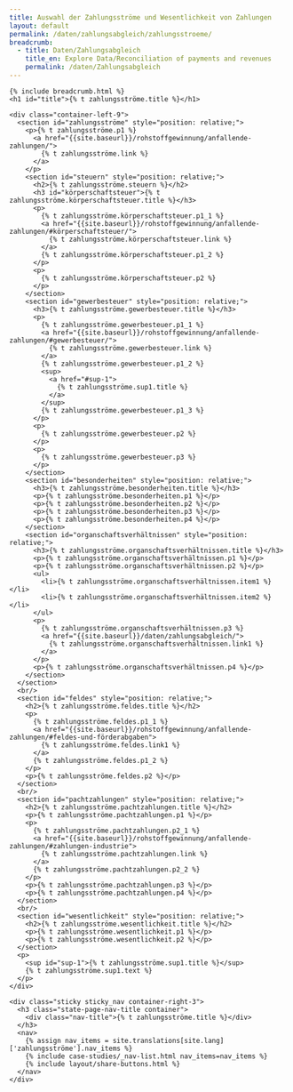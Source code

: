 ```yaml
---
title: Auswahl der Zahlungsströme und Wesentlichkeit von Zahlungen
layout: default
permalink: /daten/zahlungsabgleich/zahlungsstroeme/
breadcrumb:
  - title: Daten/Zahlungsabgleich
    title_en: Explore Data/Reconciliation of payments and revenues
    permalink: /daten/Zahlungsabgleich
---
```

<link rel="stylesheet" type="text/css" href="{{ site.baseurl_root }}/css/slick-theme.css"/>
<link rel="stylesheet" type="text/css" href="//cdn.jsdelivr.net/jquery.slick/1.6.0/slick.css"/>

<main class="container-page-wrapper layout-state-pages">
  <section class="container" style="position: relative;">

    {% include breadcrumb.html %}
    <h1 id="title">{% t zahlungsströme.title %}</h1>

    <div class="container-left-9">
      <section id="zahlungsströme" style="position: relative;">
        <p>{% t zahlungsströme.p1 %}
          <a href="{{site.baseurl}}/rohstoffgewinnung/anfallende-zahlungen/">
            {% t zahlungsströme.link %}
          </a>
        </p>
        <section id="steuern" style="position: relative;">
          <h2>{% t zahlungsströme.steuern %}</h2>
          <h3 id="körperschaftsteuer">{% t zahlungsströme.körperschaftsteuer.title %}</h3>
          <p>
            {% t zahlungsströme.körperschaftsteuer.p1_1 %}
            <a href="{{site.baseurl}}/rohstoffgewinnung/anfallende-zahlungen/#körperschaftsteuer/">
              {% t zahlungsströme.körperschaftsteuer.link %}
            </a>
            {% t zahlungsströme.körperschaftsteuer.p1_2 %}
          </p>
          <p>
            {% t zahlungsströme.körperschaftsteuer.p2 %}
          </p>
        </section>
        <section id="gewerbesteuer" style="position: relative;">
          <h3>{% t zahlungsströme.gewerbesteuer.title %}</h3>
          <p>
            {% t zahlungsströme.gewerbesteuer.p1_1 %}
            <a href="{{site.baseurl}}/rohstoffgewinnung/anfallende-zahlungen/#gewerbesteuer/">
              {% t zahlungsströme.gewerbesteuer.link %}
            </a>
            {% t zahlungsströme.gewerbesteuer.p1_2 %}
            <sup>
              <a href="#sup-1">
                {% t zahlungsströme.sup1.title %}
              </a>
            </sup>
            {% t zahlungsströme.gewerbesteuer.p1_3 %}
          </p>
          <p>
            {% t zahlungsströme.gewerbesteuer.p2 %}
          </p>
          <p>
            {% t zahlungsströme.gewerbesteuer.p3 %}
          </p>
        </section>
        <section id="besonderheiten" style="position: relative;">
          <h3>{% t zahlungsströme.besonderheiten.title %}</h3>
          <p>{% t zahlungsströme.besonderheiten.p1 %}</p>
          <p>{% t zahlungsströme.besonderheiten.p2 %}</p>
          <p>{% t zahlungsströme.besonderheiten.p3 %}</p>
          <p>{% t zahlungsströme.besonderheiten.p4 %}</p>
        </section>
        <section id="organschaftsverhältnissen" style="position: relative;">
          <h3>{% t zahlungsströme.organschaftsverhältnissen.title %}</h3>
          <p>{% t zahlungsströme.organschaftsverhältnissen.p1 %}</p>
          <p>{% t zahlungsströme.organschaftsverhältnissen.p2 %}</p>
          <ul>
            <li>{% t zahlungsströme.organschaftsverhältnissen.item1 %}</li>
            <li>{% t zahlungsströme.organschaftsverhältnissen.item2 %}</li>
          </ul>
          <p>
            {% t zahlungsströme.organschaftsverhältnissen.p3 %}
            <a href="{{site.baseurl}}/daten/zahlungsabgleich/">
              {% t zahlungsströme.organschaftsverhältnissen.link1 %}
            </a>
          </p>
          <p>{% t zahlungsströme.organschaftsverhältnissen.p4 %}</p>
        </section>
      </section>
      <br/>
      <section id="feldes" style="position: relative;">
        <h2>{% t zahlungsströme.feldes.title %}</h2>
        <p>
          {% t zahlungsströme.feldes.p1_1 %}
          <a href="{{site.baseurl}}/rohstoffgewinnung/anfallende-zahlungen/#feldes-und-förderabgaben">
            {% t zahlungsströme.feldes.link1 %}
          </a>
          {% t zahlungsströme.feldes.p1_2 %}
        </p>
        <p>{% t zahlungsströme.feldes.p2 %}</p>
      </section>
      <br/>
      <section id="pachtzahlungen" style="position: relative;">
        <h2>{% t zahlungsströme.pachtzahlungen.title %}</h2>
        <p>{% t zahlungsströme.pachtzahlungen.p1 %}</p>
        <p>
          {% t zahlungsströme.pachtzahlungen.p2_1 %}
          <a href="{{site.baseurl}}/rohstoffgewinnung/anfallende-zahlungen/#zahlungen-industrie">
            {% t zahlungsströme.pachtzahlungen.link %}
          </a>
          {% t zahlungsströme.pachtzahlungen.p2_2 %}
        </p>
        <p>{% t zahlungsströme.pachtzahlungen.p3 %}</p>
        <p>{% t zahlungsströme.pachtzahlungen.p4 %}</p>
      </section>
      <br/>
      <section id="wesentlichkeit" style="position: relative;">
        <h2>{% t zahlungsströme.wesentlichkeit.title %}</h2>
        <p>{% t zahlungsströme.wesentlichkeit.p1 %}</p>
        <p>{% t zahlungsströme.wesentlichkeit.p2 %}</p>
      </section>
      <p>
        <sup id="sup-1">{% t zahlungsströme.sup1.title %}</sup>
        {% t zahlungsströme.sup1.text %}
      </p>
    </div>

    <div class="sticky sticky_nav container-right-3">
      <h3 class="state-page-nav-title container">
        <div class="nav-title">{% t zahlungsströme.title %}</div>
      </h3>
      <nav>
        {% assign nav_items = site.translations[site.lang]['zahlungsströme'].nav_items %}
        {% include case-studies/_nav-list.html nav_items=nav_items %}
        {% include layout/share-buttons.html %}
      </nav>
    </div>
  </section>
</main>

<script src="https://ajax.googleapis.com/ajax/libs/jquery/1.12.4/jquery.min.js"></script>
<script type="text/javascript" src="//cdn.jsdelivr.net/jquery.slick/1.6.0/slick.min.js"></script>
<script type="text/javascript" src="{{ site.baseurl_root }}/js/lib/static.min.js" charset="utf-8"></script>
